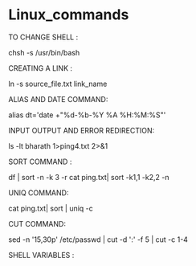 # Linux_commands

TO CHANGE SHELL :

chsh -s /usr/bin/bash


CREATING A LINK :

ln -s source_file.txt link_name


ALIAS AND DATE COMMAND:

alias dt='date +"%d-%b-%Y %A %H:%M:%S"'


INPUT OUTPUT AND ERROR REDIRECTION:

ls -lt bharath 1>ping4.txt 2>&1


SORT COMMAND :

df | sort -n -k 3 -r
cat ping.txt| sort -k1,1 -k2,2 -n   


UNIQ COMMAND:

cat ping.txt| sort | uniq -c


CUT COMMAND:

sed -n '15,30p' /etc/passwd  | cut -d ':' -f 5 | cut -c 1-4


SHELL VARIABLES :
